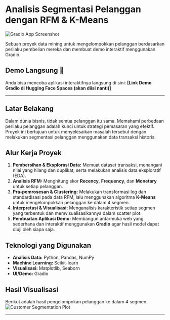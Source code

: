 # Analisis Segmentasi Pelanggan dengan RFM & K-Means

![Gradio App Screenshot](![Image](https://github.com/user-attachments/assets/7bdefa36-7d85-4a7b-a128-b5ee14dc5c69))

Sebuah proyek data mining untuk mengelompokkan pelanggan berdasarkan perilaku pembelian mereka dan membuat demo interaktif menggunakan Gradio.

## Demo Langsung 🚀

Anda bisa mencoba aplikasi interaktifnya langsung di sini:
**[Link Demo Gradio di Hugging Face Spaces (akan diisi nanti)]**

---

## Latar Belakang

Dalam dunia bisnis, tidak semua pelanggan itu sama. Memahami perbedaan perilaku pelanggan adalah kunci untuk strategi pemasaran yang efektif. Proyek ini bertujuan untuk menyelesaikan masalah tersebut dengan melakukan segmentasi pelanggan menggunakan data transaksi historis.

## Alur Kerja Proyek
1.  **Pembersihan & Eksplorasi Data:** Memuat dataset transaksi, menangani nilai yang hilang dan duplikat, serta melakukan analisis data eksploratif (EDA).
2.  **Analisis RFM:** Menghitung skor **Recency**, **Frequency**, dan **Monetary** untuk setiap pelanggan.
3.  **Pra-pemrosesan & Clustering:** Melakukan transformasi log dan standardisasi pada data RFM, lalu menggunakan algoritma **K-Means** untuk mengelompokkan pelanggan ke dalam 4 segmen.
4.  **Interpretasi & Visualisasi:** Menganalisis karakteristik setiap segmen yang terbentuk dan memvisualisasikannya dalam scatter plot.
5.  **Pembuatan Aplikasi Demo:** Membangun antarmuka web yang sederhana dan interaktif menggunakan **Gradio** agar hasil model dapat diuji oleh siapa saja.

## Teknologi yang Digunakan
- **Analisis Data:** Python, Pandas, NumPy
- **Machine Learning:** Scikit-learn
- **Visualisasi:** Matplotlib, Seaborn
- **UI/Demo:** Gradio

## Hasil Visualisasi
Berikut adalah hasil pengelompokan pelanggan ke dalam 4 segmen:
![Customer Segmentation Plot](URL_SCREENSHOT_PLOT_ANDA)

---
